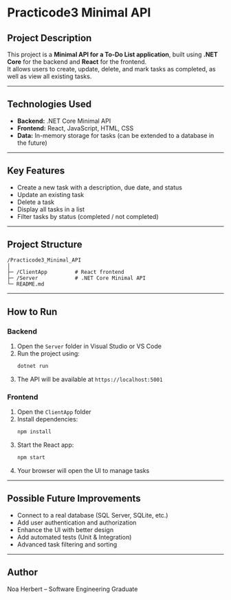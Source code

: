 # Practicode3 Minimal API

## Project Description
This project is a **Minimal API for a To-Do List application**, built using **.NET Core** for the backend and **React** for the frontend.  
It allows users to create, update, delete, and mark tasks as completed, as well as view all existing tasks.

---

## Technologies Used
- **Backend:** .NET Core Minimal API  
- **Frontend:** React, JavaScript, HTML, CSS  
- **Data:** In-memory storage for tasks (can be extended to a database in the future)

---

## Key Features
- Create a new task with a description, due date, and status  
- Update an existing task  
- Delete a task  
- Display all tasks in a list  
- Filter tasks by status (completed / not completed)

---

## Project Structure
```
/Practicode3_Minimal_API
│
├─ /ClientApp         # React frontend
├─ /Server            # .NET Core Minimal API
└─ README.md
```

---

## How to Run

### Backend
1. Open the `Server` folder in Visual Studio or VS Code  
2. Run the project using:
   ```bash
   dotnet run
   ```  
3. The API will be available at `https://localhost:5001`  

### Frontend
1. Open the `ClientApp` folder  
2. Install dependencies:
   ```bash
   npm install
   ```  
3. Start the React app:
   ```bash
   npm start
   ```  
4. Your browser will open the UI to manage tasks

---

## Possible Future Improvements
- Connect to a real database (SQL Server, SQLite, etc.)  
- Add user authentication and authorization  
- Enhance the UI with better design  
- Add automated tests (Unit & Integration)  
- Advanced task filtering and sorting

---

## Author
Noa Herbert – Software Engineering Graduate
